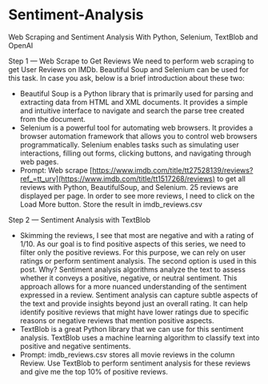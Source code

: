 # Sentiment-Analysis

Web Scraping and Sentiment Analysis With Python, Selenium, TextBlob and OpenAI

Step 1 — Web Scrape to Get Reviews
We need to perform web scraping to get User Reviews on IMDb. Beautiful Soup and Selenium can be used for this task. In case you ask, below is a brief introduction about these two:
- Beautiful Soup is a Python library that is primarily used for parsing and extracting data from HTML and XML documents. It provides a simple and intuitive interface to navigate and search the parse tree created from the document.
- Selenium is a powerful tool for automating web browsers. It provides a browser automation framework that allows you to control web browsers programmatically. Selenium enables tasks such as simulating user interactions, filling out forms, clicking buttons, and navigating through web pages.
- Prompt: Web scrape [https://www.imdb.com/title/tt27528139/reviews?ref_=tt_urv](https://www.imdb.com/title/tt1517268/reviews) to get all reviews with Python, BeautifulSoup, and Selenium. 25 reviews are displayed per page. In order to see more reviews, I need to click on the Load More button. Store the result in imdb_reviews.csv

Step 2 — Sentiment Analysis with TextBlob
- Skimming the reviews, I see that most are negative and with a rating of 1/10. As our goal is to find positive aspects of this series, we need to filter only the positive reviews. For this purpose, we can rely on user ratings or perform sentiment analysis. The second option is used in this post. Why? Sentiment analysis algorithms analyze the text to assess whether it conveys a positive, negative, or neutral sentiment. This approach allows for a more nuanced understanding of the sentiment expressed in a review. Sentiment analysis can capture subtle aspects of the text and provide insights beyond just an overall rating. It can help identify positive reviews that might have lower ratings due to specific reasons or negative reviews that mention positive aspects.
- TextBlob is a great Python library that we can use for this sentiment analysis. TextBlob uses a machine learning algorithm to classify text into positive and negative sentiments.
- Prompt: imdb_reviews.csv stores all movie reviews in the column Review. Use TextBlob to perform sentiment analysis for these reviews and give me the top 10% of positive reviews.
